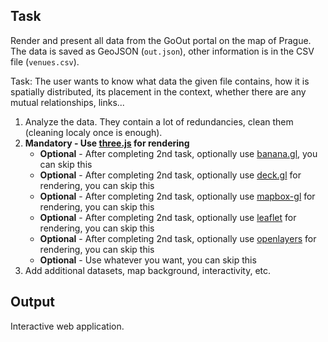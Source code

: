 ## Task

Render and present all data from the GoOut portal on the map of Prague. The data is saved as GeoJSON (`out.json`), other information is in the CSV file (`venues.csv`).

Task: The user wants to know what data the given file contains, how it is spatially distributed, its placement in the context, whether there are any mutual relationships, links...

1. Analyze the data. They contain a lot of redundancies, clean them (cleaning localy once is enough).
2. **Mandatory - Use [three.js](https://threejs.org/) for rendering**
   - **Optional** - After completing 2nd task, optionally use [banana.gl](https://github.com/vojtatom/banana.gl), you can skip this
   - **Optional** - After completing 2nd task, optionally use [deck.gl](https://deck.gl/#/) for rendering, you can skip this
   - **Optional** - After completing 2nd task, optionally use [mapbox-gl](https://docs.mapbox.com/mapbox-gl-js/api/) for rendering, you can skip this
   - **Optional** - After completing 2nd task, optionally use [leaflet](https://leafletjs.com/) for rendering, you can skip this
   - **Optional** - After completing 2nd task, optionally use [openlayers](https://openlayers.org/) for rendering, you can skip this
   - **Optional** - Use whatever you want, you can skip this
3. Add additional datasets, map background, interactivity, etc.

## Output

Interactive web application.
